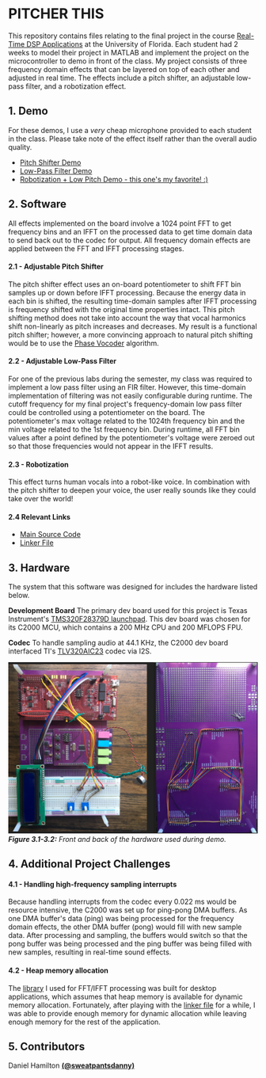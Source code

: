 # PITCHER THIS

This repository contains files relating to the final project in the course [Real-Time DSP Applications](http://www.add.ece.ufl.edu/4511/) at the University of Florida. Each student had 2 weeks to model their project in MATLAB and implement the project on the microcontroller to demo in front of the class. My project consists of three frequency domain effects that can be layered on top of each other and adjusted in real time. The effects include a pitch shifter, an adjustable low-pass filter, and a robotization effect.

## 1. Demo

For these demos, I use a _very_ cheap microphone provided to each student in the class. Please take note of the effect itself rather than the overall audio quality. 

- [Pitch Shifter Demo](/demos/Pitch_Shifting.wav)
- [Low-Pass Filter Demo](/demos/Low_Pass_Filter.wav)
- [Robotization + Low Pitch Demo - this one's my favorite! :)](/demos/Robotization_And_Low_Pitch.wav)

## 2. Software

All effects implemented on the board involve a 1024 point FFT to get frequency bins and an IFFT on the processed data to get time domain data to send back out to the codec for output. All frequency domain effects are applied between the FFT and IFFT processing stages.

#### 2.1 - Adjustable Pitch Shifter 
The pitch shifter effect uses an on-board potentiometer to shift FFT bin samples up or down before IFFT processing. Because the energy data in each bin is shifted, the resulting time-domain samples after IFFT processing is frequency shifted with the original time properties intact. This pitch shifting method does not take into account the way that vocal harmonics shift non-linearly as pitch increases and decreases. My result is a functional pitch shifter; however, a more convincing approach to natural pitch shifting would be to use the [Phase Vocoder](https://en.wikipedia.org/wiki/Phase_vocoder) algorithm. 

#### 2.2 - Adjustable Low-Pass Filter 
For one of the previous labs during the semester, my class was required to implement a low pass filter using an FIR filter. However, this time-domain implementation of filtering was not easily configurable during runtime. The cutoff frequency for my final project's frequency-domain low pass filter could be controlled using a potentiometer on the board. The potentiometer's max voltage related to the 1024th frequency bin and the min voltage related to the 1st frequency bin. During runtime, all FFT bin values after a point defined by the potentiometer's voltage were zeroed out so that those frequencies would not appear in the IFFT results.

#### 2.3 - Robotization
This effect turns human vocals into a robot-like voice. In combination with the pitch shifter to deepen your voice, the user really sounds like they could take over the world! 

#### 2.4 Relevant Links

- [Main Source Code](https://github.com/digitaldanny/PitcherThis/blob/master/c/src/main.c)
- [Linker File](https://github.com/digitaldanny/PitcherThis/blob/master/c/2837xD_RAM_lnk_cpu1.cmd)

## 3. Hardware

The system that this software was designed for includes the hardware listed below.

**Development Board**
The primary dev board used for this project is Texas Instrument's [TMS320F28379D launchpad](https://www.digikey.com/product-detail/en/texas-instruments/LAUNCHXL-F28379D/296-46713-ND/7219341?utm_adgroup=Development%20Boards%2C%20Kits%2C%20Programmers&utm_source=google&utm_medium=cpc&utm_campaign=Shopping_Texas%20Instruments_0296_Co-op&utm_term=&utm_content=Development%20Boards%2C%20Kits%2C%20Programmers&gclid=CjwKCAjwt-L2BRA_EiwAacX32XiNcpFcqaNMtWq84H5sKi_dEZMdtLcYemxadN9nPPvzOA_0ODPVrRoCDdgQAvD_BwE). This dev board was chosen for its C2000 MCU, which contains a 200 MHz CPU and 200 MFLOPS FPU.

**Codec**
To handle sampling audio at 44.1 KHz, the C2000 dev board interfaced TI's [TLV320AIC23](https://www.ti.com/product/TLV320AIC23) codec via I2S.

![Board assembly screenshots go here](./images/hardware.PNG)
***Figure 3.1-3.2:** Front and back of the hardware used during demo.* 

## 4. Additional Project Challenges

#### 4.1 - Handling high-frequency sampling interrupts
Because handling interrupts from the codec every 0.022 ms would be resource intensive, the C2000 was set up for ping-pong DMA buffers. As one DMA buffer's data (ping) was being processed for the frequency domain effects, the other DMA buffer (pong) would fill with new sample data. After processing and sampling, the buffers would switch so that the pong buffer was being processed and the ping buffer was being filled with new samples, resulting in real-time sound effects.

#### 4.2 - Heap memory allocation
The [library]([https://github.com/mborgerding/kissfft](https://github.com/mborgerding/kissfft)) I used for FFT/IFFT processing was built for desktop applications, which assumes that heap memory is available for dynamic memory allocation. Fortunately, after playing with the [linker file](https://github.com/digitaldanny/PitcherThis/blob/master/c/2837xD_RAM_lnk_cpu1.cmd) for a while, I was able to provide enough memory for dynamic allocation while leaving enough memory for the rest of the application. 

## 5. Contributors

Daniel Hamilton [**(@sweatpantsdanny)**](https://github.com/sweatpantsdanny)

